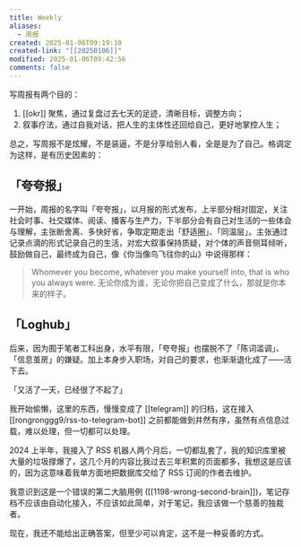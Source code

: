 ```yaml
---
title: Weekly
aliases:
  - 周报
created: 2025-01-06T09:19:10
created-link: "[[20250106]]"
modified: 2025-01-06T09:42:56
comments: false
---
```


写周报有两个目的：

1. [[okr]] 聚焦，通过复盘过去七天的足迹，清晰目标，调整方向；
2. 叙事疗法，通过自我对话，把人生的主体性还回给自己，更好地掌控人生；

总之，写周报不是炫耀，不是装逼，不是分享给别人看，全是是为了自己。格调定为这样，是有历史因素的：

## 「夸夸报」

一开始，周报的名字叫「夸夸报」，以月报的形式发布，上半部分相对固定，关注社会时事、社交媒体、阅读、播客与生产力，下半部分会有自己对生活的一些体会与理解，主张断舍离、多快好省，争取定期走出「舒适圈」、「同温层」。主张通过记录点滴的形式记录自己的生活，对宏大叙事保持质疑，对个体的声音侧耳倾听，鼓励做自己，最终成为自己，像《你当像鸟飞往你的山》中说得那样：

> Whomever you become, whatever you make yourself into, that is who you always were.
> 无论你成为谁，无论你把自己变成了什么，那就是你本来的样子。

## 「Loghub」

后来，因为囿于笔者工科出身，水平有限，「夸夸报」也摆脱不了「陈词滥调」、「信息茧房」的嫌疑。加上本身步入职场，对自己的要求，也渐渐退化成了——活下去。

「又活了一天，已经很了不起了」

我开始偷懒，这里的东西，慢慢变成了 [[telegram]] 的归档，这在接入 [[rongronggg9/rss-to-telegram-bot]] 之前都能做到井然有序，虽然有点信息过载，难以处理，但一切都可以处理。

2024 上半年，我接入了 RSS 机器人两个月后，一切都乱套了，我的知识库里被大量的垃圾撑爆了，这几个月的内容比我过去三年积累的页面都多，我想这是应该的，因为这意味着我单方面地把数据库交给了 RSS 订阅的作者去维护。

我意识到这是一个错误的第二大脑用例 ([[1198-wrong-second-brain]])，笔记存档不应该由自动化接入，不应该如此简单，对于笔记，我应该做一个慈善的独裁者。

现在，我还不能给出正确答案，但至少可以肯定，这不是一种妥善的方式。
